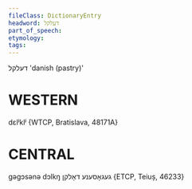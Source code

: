 ```yaml
---
fileClass: DictionaryEntry
headword: דעלקל
part_of_speech: 
etymology: 
tags: 
---
```

דעלקל
'danish (pastry)'

WESTERN
========

dɛlʲklʲ {WTCP, Bratislava, 48171A} 

CENTRAL
========

gəgɔsənə dɔlkŋ געגאָסענע דאָלקן {ETCP, Teiuș, 46233}